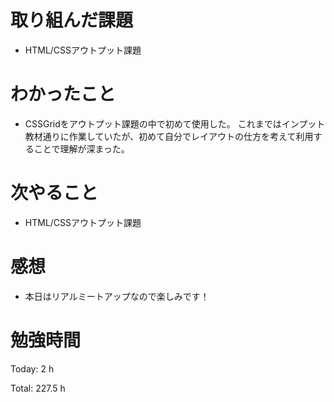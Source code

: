 # 取り組んだ課題
- HTML/CSSアウトプット課題

# わかったこと
- CSSGridをアウトプット課題の中で初めて使用した。
これまではインプット教材通りに作業していたが、初めて自分でレイアウトの仕方を考えて利用することで理解が深まった。

# 次やること
- HTML/CSSアウトプット課題

# 感想
- 本日はリアルミートアップなので楽しみです！

# 勉強時間
Today: 2 h

Total: 227.5 h

